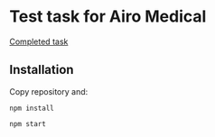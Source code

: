 # Test task for Airo Medical
[Completed task](https://beer-recipe-app.vercel.app/)

## Installation
Copy repository and:
```
npm install
```
```
npm start
```